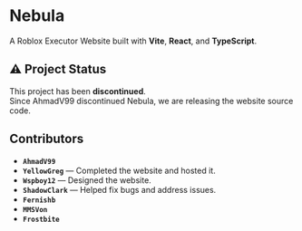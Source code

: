 # Nebula
A Roblox Executor Website built with **Vite**, **React**, and **TypeScript**.

## ⚠️ Project Status
This project has been **discontinued**.  
Since AhmadV99 discontinued Nebula, we are releasing the website source code.

## Contributors
- **`AhmadV99`**
- **`YellowGreg`** — Completed the website and hosted it.  
- **`Wspboy12`** — Designed the website.  
- **`ShadowClark`** — Helped fix bugs and address issues.  
- **`Fernishb`**  
- **`MMSVon`**  
- **`Frostbite`**
